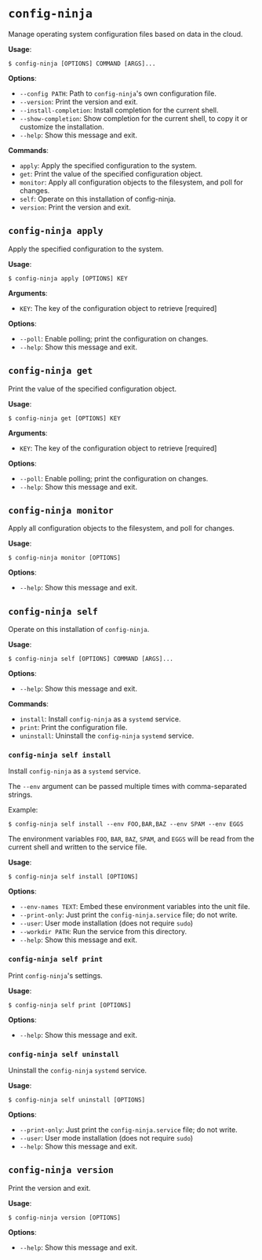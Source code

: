# `config-ninja`

Manage operating system configuration files based on data in the cloud.

**Usage**:

```console
$ config-ninja [OPTIONS] COMMAND [ARGS]...
```

**Options**:

- `--config PATH`: Path to `config-ninja`'s own configuration file.
- `--version`: Print the version and exit.
- `--install-completion`: Install completion for the current shell.
- `--show-completion`: Show completion for the current shell, to copy it or customize the installation.
- `--help`: Show this message and exit.

**Commands**:

- `apply`: Apply the specified configuration to the system.
- `get`: Print the value of the specified configuration object.
- `monitor`: Apply all configuration objects to the filesystem, and poll for changes.
- `self`: Operate on this installation of config-ninja.
- `version`: Print the version and exit.

## `config-ninja apply`

Apply the specified configuration to the system.

**Usage**:

```console
$ config-ninja apply [OPTIONS] KEY
```

**Arguments**:

- `KEY`: The key of the configuration object to retrieve [required]

**Options**:

- `--poll`: Enable polling; print the configuration on changes.
- `--help`: Show this message and exit.

## `config-ninja get`

Print the value of the specified configuration object.

**Usage**:

```console
$ config-ninja get [OPTIONS] KEY
```

**Arguments**:

- `KEY`: The key of the configuration object to retrieve [required]

**Options**:

- `--poll`: Enable polling; print the configuration on changes.
- `--help`: Show this message and exit.

## `config-ninja monitor`

Apply all configuration objects to the filesystem, and poll for changes.

**Usage**:

```console
$ config-ninja monitor [OPTIONS]
```

**Options**:

- `--help`: Show this message and exit.

## `config-ninja self`

Operate on this installation of `config-ninja`.

**Usage**:

```console
$ config-ninja self [OPTIONS] COMMAND [ARGS]...
```

**Options**:

- `--help`: Show this message and exit.

**Commands**:

- `install`: Install `config-ninja` as a `systemd` service.
- `print`: Print the configuration file.
- `uninstall`: Uninstall the `config-ninja` `systemd` service.

### `config-ninja self install`

Install `config-ninja` as a `systemd` service.

The `--env` argument can be passed multiple times with comma-separated strings.

Example:

```console
$ config-ninja self install --env FOO,BAR,BAZ --env SPAM --env EGGS
```

The environment variables `FOO`, `BAR`, `BAZ`, `SPAM`, and `EGGS` will be read from the current shell and written to the service file.

**Usage**:

```console
$ config-ninja self install [OPTIONS]
```

**Options**:

- `--env-names TEXT`: Embed these environment variables into the unit file.
- `--print-only`: Just print the `config-ninja.service` file; do not write.
- `--user`: User mode installation (does not require `sudo`)
- `--workdir PATH`: Run the service from this directory.
- `--help`: Show this message and exit.

### `config-ninja self print`

Print `config-ninja`'s settings.

**Usage**:

```console
$ config-ninja self print [OPTIONS]
```

**Options**:

- `--help`: Show this message and exit.

### `config-ninja self uninstall`

Uninstall the `config-ninja` `systemd` service.

**Usage**:

```console
$ config-ninja self uninstall [OPTIONS]
```

**Options**:

- `--print-only`: Just print the `config-ninja.service` file; do not write.
- `--user`: User mode installation (does not require `sudo`)
- `--help`: Show this message and exit.

## `config-ninja version`

Print the version and exit.

**Usage**:

```console
$ config-ninja version [OPTIONS]
```

**Options**:

- `--help`: Show this message and exit.
